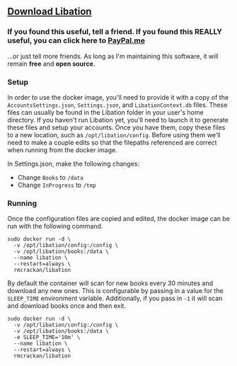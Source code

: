 ## [Download Libation](https://github.com/rmcrackan/Libation/releases/latest)

### If you found this useful, tell a friend. If you found this REALLY useful, you can click here to [PayPal.me](https://paypal.me/mcrackan?locale.x=en_us)
...or just tell more friends. As long as I'm maintaining this software, it will remain **free** and **open source**.


### Setup
In order to use the docker image, you'll need to provide it with a copy of the `AccountsSettings.json`, `Settings.json`, and `LibationContext.db` files. These files can usually be found in the Libation folder in your user's home directory. If you haven't run Libation yet, you'll need to launch it to generate these files and setup your accounts. Once you have them, copy these files to a new location, such as `/opt/libation/config`. Before using them we'll need to make a couple edits so that the filepaths referenced are correct when running from the docker image.

In Settings.json, make the following changes:
* Change `Books` to `/data`
* Change `InProgress` to `/tmp`

### Running
Once the configuration files are copied and edited, the docker image can be run with the following command.
```
sudo docker run -d \
  -v /opt/libation/config:/config \
  -v /opt/libation/books:/data \
  --name libation \
  --restart=always \
  rmcrackan/libation
```

By default the container will scan for new books every 30 minutes and download any new ones. This is configurable by passing in a value for the `SLEEP_TIME` environment variable. Additionally, if you pass in `-1` it will scan and download books once and then exit.

```
sudo docker run -d \
  -v /opt/libation/config:/config \
  -v /opt/libation/books:/data \
  -e SLEEP_TIME='10m' \
  --name libation \
  --restart=always \
  rmcrackan/libation
```

